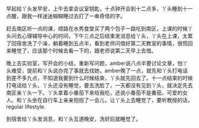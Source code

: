 早起给丫头发早安，上午去拿会议室钥匙，十点钟开会到十二点多，丫头睡到十一点醒，跟我一样迷迷糊糊睡过去打了一串奇怪的字。

赶去南区听一点的课，顺路在水秀食堂买了两个包子一路吃到南区，上课的时候丫头问去心理辅导中心的时间，下午三点之后结束发消息给丫头，丫头在上课，太累了回宿舍洗了个澡，躺着睡到五点半，看到老师问借好第二天教室的事情，很慌回来睡觉了，应该那个时候去看一下的，跟老师说第二天早上去借。

晚上去实验室，写开会的小结，重新写问题，amber说八点半要讨论文章，怕丫头难受，提前和丫头说办完了事就去找她，amber晚了一点，就先和丫头打电话到差不多九点，不知道我要到什么时候结束，丫头就先回去了。十一点结束的时候打电话给丫头，丫头还没有睡觉，要去洗脸了，一天都没有见到丫头，就决定先去南区亲丫头一下。丫头拿着小番茄下来给我吃，还说小番茄不是番茄，可爱的女人。和丫头坐在自行车上亲亲抱抱了一会儿，让丫头上去睡觉了，要听教授的话，regular lifestyle.

到宿舍给丫头发消息，和丫头互道晚安，洗好后就睡觉了。
